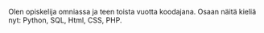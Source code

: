 Olen opiskelija omniassa ja teen toista vuotta koodajana.
Osaan näitä kieliä nyt: Python, SQL, Html, CSS, PHP.

